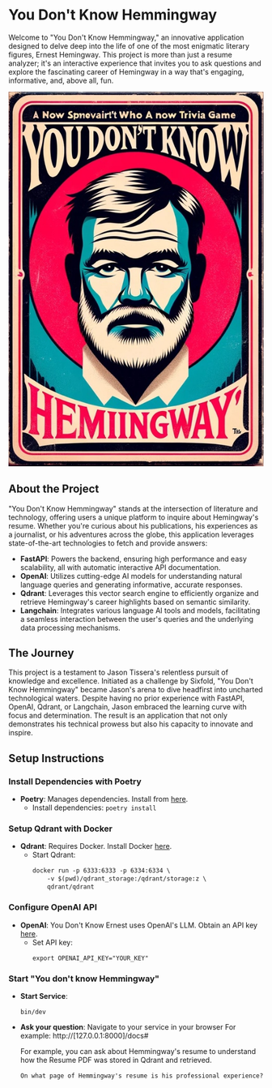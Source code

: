 
# You Don't Know Hemmingway

Welcome to "You Don't Know Hemmingway," an innovative application designed to delve deep into the life of one of the most enigmatic literary figures, Ernest Hemingway. This project is more than just a resume analyzer; it's an interactive experience that invites you to ask questions and explore the fascinating career of Hemingway in a way that's engaging, informative, and, above all, fun.

![Alt text](./You%20don't%20know%20Hemmingway.jpg)

## About the Project

"You Don't Know Hemmingway" stands at the intersection of literature and technology, offering users a unique platform to inquire about Hemingway's resume. Whether you're curious about his publications, his experiences as a journalist, or his adventures across the globe, this application leverages state-of-the-art technologies to fetch and provide answers:

- **FastAPI**: Powers the backend, ensuring high performance and easy scalability, all with automatic interactive API documentation.
- **OpenAI**: Utilizes cutting-edge AI models for understanding natural language queries and generating informative, accurate responses.
- **Qdrant**: Leverages this vector search engine to efficiently organize and retrieve Hemingway's career highlights based on semantic similarity.
- **Langchain**: Integrates various language AI tools and models, facilitating a seamless interaction between the user's queries and the underlying data processing mechanisms.

## The Journey

This project is a testament to Jason Tissera's relentless pursuit of knowledge and excellence. Initiated as a challenge by Sixfold, "You Don't Know Hemmingway" became Jason's arena to dive headfirst into uncharted technological waters. Despite having no prior experience with FastAPI, OpenAI, Qdrant, or Langchain, Jason embraced the learning curve with focus and determination. The result is an application that not only demonstrates his technical prowess but also his capacity to innovate and inspire.

## Setup Instructions

### Install Dependencies with Poetry
- **Poetry**: Manages dependencies. Install from [here](https://python-poetry.org/).
  - Install dependencies: `poetry install`

### Setup Qdrant with Docker
- **Qdrant**: Requires Docker. Install Docker [here](https://docs.docker.com/engine/install/).
  - Start Qdrant: 
    ```
    docker run -p 6333:6333 -p 6334:6334 \
        -v $(pwd)/qdrant_storage:/qdrant/storage:z \
        qdrant/qdrant
    ```

### Configure OpenAI API
- **OpenAI**: You Don't Know Ernest uses OpenAI's LLM. Obtain an API key [here](https://openai.com/api/).
  - Set API key: 
    ```
    export OPENAI_API_KEY="YOUR_KEY"
    ```

### Start "You don't know Hemmingway"
    
- **Start Service**:
    ```
    bin/dev
    ```

- **Ask your question**:
    Navigate to your service in your browser
    For example: http://[127.0.0.1:8000]/docs#

    For example, you can ask about Hemmingway's resume to understand how the Resume PDF was stored in Qdrant and retrieved.
    ```
    On what page of Hemmingway's resume is his professional experience?
    ```
